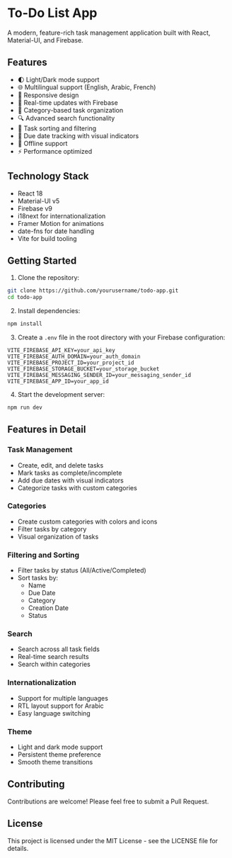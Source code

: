 # To-Do List App

A modern, feature-rich task management application built with React, Material-UI, and Firebase.

## Features

- 🌓 Light/Dark mode support
- 🌐 Multilingual support (English, Arabic, French)
- 📱 Responsive design
- 🔄 Real-time updates with Firebase
- 📂 Category-based task organization
- 🔍 Advanced search functionality
- 🔄 Task sorting and filtering
- 📅 Due date tracking with visual indicators
- 💾 Offline support
- ⚡ Performance optimized

## Technology Stack

- React 18
- Material-UI v5
- Firebase v9
- i18next for internationalization
- Framer Motion for animations
- date-fns for date handling
- Vite for build tooling

## Getting Started

1. Clone the repository:
```bash
git clone https://github.com/yourusername/todo-app.git
cd todo-app
```

2. Install dependencies:
```bash
npm install
```

3. Create a `.env` file in the root directory with your Firebase configuration:
```env
VITE_FIREBASE_API_KEY=your_api_key
VITE_FIREBASE_AUTH_DOMAIN=your_auth_domain
VITE_FIREBASE_PROJECT_ID=your_project_id
VITE_FIREBASE_STORAGE_BUCKET=your_storage_bucket
VITE_FIREBASE_MESSAGING_SENDER_ID=your_messaging_sender_id
VITE_FIREBASE_APP_ID=your_app_id
```

4. Start the development server:
```bash
npm run dev
```

## Features in Detail

### Task Management
- Create, edit, and delete tasks
- Mark tasks as complete/incomplete
- Add due dates with visual indicators
- Categorize tasks with custom categories

### Categories
- Create custom categories with colors and icons
- Filter tasks by category
- Visual organization of tasks

### Filtering and Sorting
- Filter tasks by status (All/Active/Completed)
- Sort tasks by:
  - Name
  - Due Date
  - Category
  - Creation Date
  - Status

### Search
- Search across all task fields
- Real-time search results
- Search within categories

### Internationalization
- Support for multiple languages
- RTL layout support for Arabic
- Easy language switching

### Theme
- Light and dark mode support
- Persistent theme preference
- Smooth theme transitions

## Contributing

Contributions are welcome! Please feel free to submit a Pull Request.

## License

This project is licensed under the MIT License - see the LICENSE file for details.
